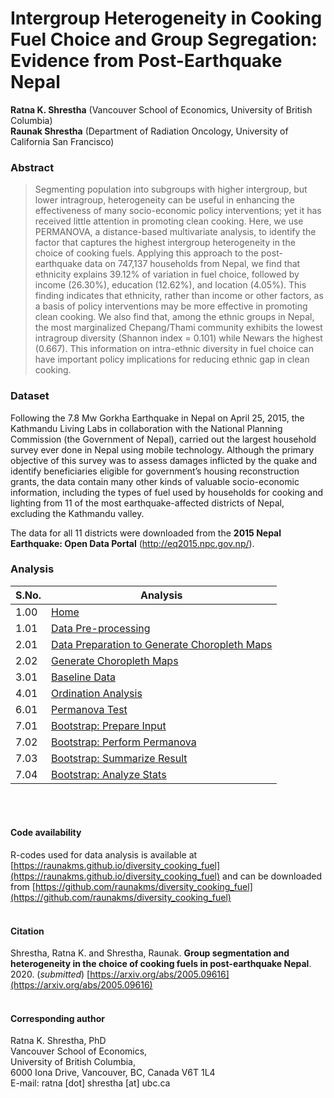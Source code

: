 # Intergroup Heterogeneity in Cooking Fuel Choice and Group Segregation: Evidence from Post-Earthquake Nepal

**Ratna K. Shrestha** (Vancouver School of Economics, University of British Columbia)<br/>
**Raunak Shrestha** (Department of Radiation Oncology, University of California San Francisco)<br/>


### Abstract
> Segmenting population into subgroups with higher intergroup, but lower intragroup, heterogeneity can be useful in enhancing the effectiveness of many socio-economic policy interventions; yet it has received little attention in promoting clean cooking. Here, we use PERMANOVA, a distance-based multivariate analysis, to identify the factor that captures the highest intergroup heterogeneity in the choice of cooking fuels. Applying this approach to the post-earthquake data on 747,137 households from Nepal, we find that ethnicity explains 39.12% of variation in fuel choice, followed by income (26.30%), education (12.62%), and location (4.05%). This finding indicates that ethnicity, rather than income or other factors, as a basis of policy interventions may be more effective in promoting clean cooking. We also find that, among the ethnic groups in Nepal, the most marginalized Chepang/Thami community exhibits the lowest intragroup diversity (Shannon index = 0.101) while Newars the highest (0.667). This information on intra-ethnic diversity in fuel choice can have important policy implications for reducing ethnic gap in clean cooking.

### Dataset
Following the 7.8 Mw Gorkha Earthquake in Nepal on April 25, 2015, the Kathmandu Living Labs in collaboration with the National Planning Commission (the Government of Nepal), carried out the largest household survey ever done in Nepal using mobile technology. Although the primary objective of this survey was to assess damages inflicted by the quake and identify beneficiaries eligible for government’s housing reconstruction grants, the data contain many other kinds of valuable socio-economic information, including the types of fuel used by households for cooking and lighting from 11 of the most earthquake-affected districts of Nepal, excluding the Kathmandu valley. 

The data for all 11 districts were downloaded from the **2015 Nepal Earthquake: Open Data Portal** (<http://eq2015.npc.gov.np/>). 

### Analysis

| S.No. | Analysis                                                                                                                                             |
|-------|------------------------------------------------------------------------------------------------------------------------------------------------------|
| 1.00  | [Home](https://raunakms.github.io/diversity_cooking_fuel/)                                                                          |
| 1.01  | [Data Pre-processing](https://raunakms.github.io/diversity_cooking_fuel/01_01_data_preprocess.html)                                |
| 2.01  | [Data Preparation to Generate Choropleth Maps](https://raunakms.github.io/diversity_cooking_fuel/02_01_maps_data_preparation.html) |
| 2.02  | [Generate Choropleth Maps](https://raunakms.github.io/diversity_cooking_fuel/02_02_maps_plot.html)                                 |
| 3.01  | [Baseline Data](https://raunakms.github.io/diversity_cooking_fuel/03_01_baseline_data.html)                                |
| 4.01  | [Ordination Analysis](https://raunakms.github.io/diversity_cooking_fuel/04_01_ordination_analysis.html) |
| 6.01  | [Permanova Test](https://raunakms.github.io/diversity_cooking_fuel/06_01_permanova_test.html)                                |
| 7.01  | [Bootstrap: Prepare Input](https://raunakms.github.io/diversity_cooking_fuel/07_01_bootstrap_prepare_input.html) |
| 7.02  | [Bootstrap: Perform Permanova](https://raunakms.github.io/diversity_cooking_fuel/07_02_bootstrap_perform_permanova.html) |
| 7.03  | [Bootstrap: Summarize Result](https://raunakms.github.io/diversity_cooking_fuel/07_03_bootstrap_summarize_results.html) |
| 7.04  | [Bootstrap: Analyze Stats](https://raunakms.github.io/diversity_cooking_fuel/07_04_bootstrap_analyze_stats.html) |

<br/><br/>

#### Code availability
R-codes used for data analysis is available at [https://raunakms.github.io/diversity_cooking_fuel](https://raunakms.github.io/diversity_cooking_fuel) and can be downloaded from [https://github.com/raunakms/diversity_cooking_fuel](https://github.com/raunakms/diversity_cooking_fuel)
<br/><br/>

#### Citation
Shrestha, Ratna K. and Shrestha, Raunak. **Group segmentation and heterogeneity in the choice of cooking fuels in post-earthquake Nepal**. 2020. (*submitted*) [https://arxiv.org/abs/2005.09616](https://arxiv.org/abs/2005.09616)
<br/><br/>

#### Corresponding author
Ratna K. Shrestha, PhD <br/>
Vancouver School of Economics, <br/>
University of British Columbia, <br/>
6000 Iona Drive, Vancouver, BC, Canada V6T 1L4 <br/>
E-mail: ratna [dot] shrestha [at] ubc.ca<br/>
